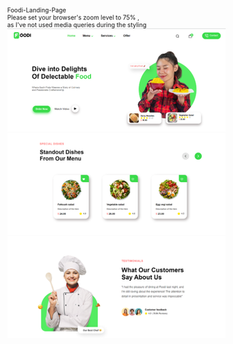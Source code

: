 Foodi-Landing-Page<br>
Please set your browser's zoom level to 75% ,<br>
as I've not used media queries during the styling<br>
<img width="958" alt="p5" src="./assets/sample1.png">
<img width="958" alt="p5" src="./assets/sample2.png">
<img width="958" alt="p5" src="./assets/sample3.png">
